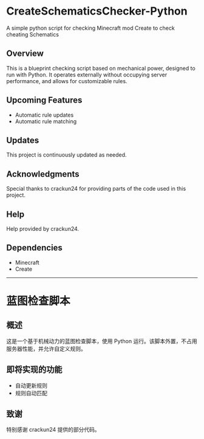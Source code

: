 # CreateSchematicsChecker-Python
A simple python script for checking Minecraft mod Create to check cheating Schematics
## Overview
This is a blueprint checking script based on mechanical power, designed to run with Python. It operates externally without occupying server performance, and allows for customizable rules.
## Upcoming Features
- Automatic rule updates
- Automatic rule matching

## Updates
This project is continuously updated as needed.

## Acknowledgments
Special thanks to crackun24 for providing parts of the code used in this project.

## Help
Help provided by crackun24.

## Dependencies
- Minecraft
- Create

---

# 蓝图检查脚本

## 概述
这是一个基于机械动力的蓝图检查脚本，使用 Python 运行。该脚本外置，不占用服务器性能，并允许自定义规则。

## 即将实现的功能
- 自动更新规则
- 规则自动匹配


## 致谢
特别感谢 crackun24 提供的部分代码。

